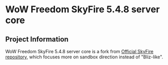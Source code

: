 

# WoW Freedom SkyFire 5.4.8 server core

## Project Information
WoW Freedom SkyFire 5.4.8 server core is a fork from [Official SkyFire repository](https://github.com/ProjectSkyfire/SkyFire.548), which focuses more on sandbox direction instead of "Bliz-like".
